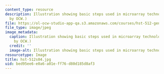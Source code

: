```yaml
---
content_type: resource
description: Illustration showing basic steps used in microarray technology. (Figure
  by OCW.)
file: https://ol-ocw-studio-app-qa.s3.amazonaws.com/courses/hst-512-genomic-medicine-spring-2004/bed95ee6e0a6a01eff76d80d185d8af3_hst-512s04.jpg
file_type: image/jpeg
image_metadata:
  caption: Illustration showing basic steps used in microarray technology. (Figure
    by OCW.)
  credit: ''
  image-alt: Illustration showing basic steps used in microarray technology.
resourcetype: Image
title: hst-512s04.jpg
uid: bed95ee6-e0a6-a01e-ff76-d80d185d8af3
---
```

